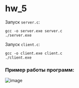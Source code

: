 # hw_5

Запуск ```server.c```:
```
gcc -o server.exe server.c
./server.exe
```

Запуск ```client.c```:
```
gcc -o client.exe client.c
./client.exe
```

### Пример работы программ:
![image](https://user-images.githubusercontent.com/64990498/221260218-4b803d0b-228b-462e-969f-449f21d979b8.png)
